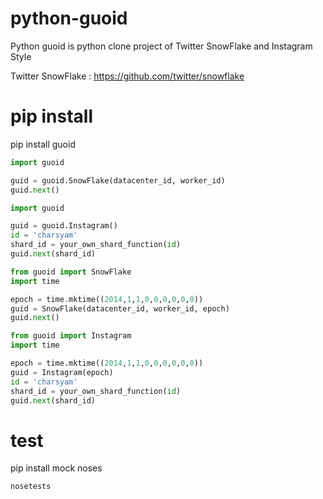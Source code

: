 python-guoid
============

Python guoid is python clone project of Twitter SnowFlake and Instagram Style

Twitter SnowFlake : https://github.com/twitter/snowflake

pip install
============================================================================
pip install guoid

```python
import guoid

guid = guoid.SnowFlake(datacenter_id, worker_id)
guid.next()
```

```python
import guoid

guid = guoid.Instagram()
id = 'charsyam'
shard_id = your_own_shard_function(id)
guid.next(shard_id)
```

```python
from guoid import SnowFlake
import time

epoch = time.mktime((2014,1,1,0,0,0,0,0,0))
guid = SnowFlake(datacenter_id, worker_id, epoch)
guid.next()
```

```python
from guoid import Instagram
import time

epoch = time.mktime((2014,1,1,0,0,0,0,0,0))
guid = Instagram(epoch)
id = 'charsyam'
shard_id = your_own_shard_function(id)
guid.next(shard_id)
```

test
===========================================================================
pip install mock noses
```shell
nosetests
```
